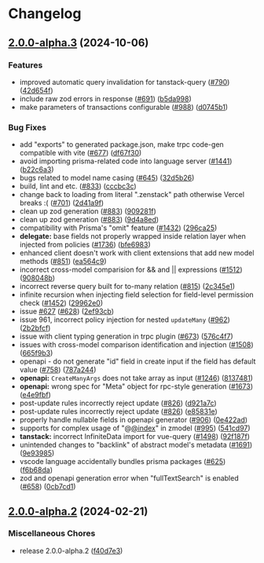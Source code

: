# Changelog

## [2.0.0-alpha.3](https://github.com/wittech/zenstack/compare/v2.0.0-alpha.2...v2.0.0-alpha.3) (2024-10-06)


### Features

* improved automatic query invalidation for tanstack-query ([#790](https://github.com/wittech/zenstack/issues/790)) ([42d654f](https://github.com/wittech/zenstack/commit/42d654fcfaa40b09fde578db79792c69e1e3b908))
* include raw zod errors in response ([#691](https://github.com/wittech/zenstack/issues/691)) ([b5da998](https://github.com/wittech/zenstack/commit/b5da998b7fa11c19b85cebd0956803d854332b4d))
* make parameters of transactions configurable ([#988](https://github.com/wittech/zenstack/issues/988)) ([d0745b1](https://github.com/wittech/zenstack/commit/d0745b149a5ce6abfef546de0b9243ddc4f6e765))


### Bug Fixes

* add "exports" to generated package.json, make trpc code-gen compatible with vite ([#677](https://github.com/wittech/zenstack/issues/677)) ([df67f30](https://github.com/wittech/zenstack/commit/df67f301119db23e5048464de2f73bff1a2adffc))
* avoid importing prisma-related code into language server ([#1441](https://github.com/wittech/zenstack/issues/1441)) ([b22c6a3](https://github.com/wittech/zenstack/commit/b22c6a3ce238ec766d910f23e83aea4e8f10c05d))
* bugs related to model name casing ([#645](https://github.com/wittech/zenstack/issues/645)) ([32d5b26](https://github.com/wittech/zenstack/commit/32d5b262cacdd03209a56027e4c2cbda1bc408c0))
* build, lint and etc. ([#833](https://github.com/wittech/zenstack/issues/833)) ([cccbc3c](https://github.com/wittech/zenstack/commit/cccbc3c82ad522d40bc76ad7b84b1305d378b1db))
* change back to loading from literal ".zenstack" path otherwise Vercel breaks :( ([#701](https://github.com/wittech/zenstack/issues/701)) ([2d41a9f](https://github.com/wittech/zenstack/commit/2d41a9fcffab2fa228356a5cc45b4c2ecd62fd63))
* clean up zod generation ([#883](https://github.com/wittech/zenstack/issues/883)) ([909281f](https://github.com/wittech/zenstack/commit/909281f8090734322c0cab09d0187b6b5e813c9a))
* clean up zod generation ([#883](https://github.com/wittech/zenstack/issues/883)) ([9d4a8ed](https://github.com/wittech/zenstack/commit/9d4a8ede7d42d1966fd5a12d64a5992092f4bc7d))
* compatibility with Prisma's "omit" feature ([#1432](https://github.com/wittech/zenstack/issues/1432)) ([296ca25](https://github.com/wittech/zenstack/commit/296ca259c8dd3e38fa988378df4a9e351a11b20b))
* **delegate:** base fields not properly wrapped inside relation layer when injected from policies ([#1736](https://github.com/wittech/zenstack/issues/1736)) ([bfe6983](https://github.com/wittech/zenstack/commit/bfe698390c689dbe4350f7989cc6a1974ff1aad5))
* enhanced client doesn't work with client extensions that add new model methods ([#851](https://github.com/wittech/zenstack/issues/851)) ([ea564c9](https://github.com/wittech/zenstack/commit/ea564c93e9ca2a888c0e53216633d66c733f6beb))
* incorrect cross-model comparision for && and || expressions ([#1512](https://github.com/wittech/zenstack/issues/1512)) ([908048b](https://github.com/wittech/zenstack/commit/908048b01430ff6552e8df558d5b5905136ea5cc))
* incorrect reverse query built for to-many relation ([#815](https://github.com/wittech/zenstack/issues/815)) ([2c345e1](https://github.com/wittech/zenstack/commit/2c345e1d4fe7274b7a08c1178afccede1d694327))
* infinite recursion when injecting field selection for field-level permission check ([#1452](https://github.com/wittech/zenstack/issues/1452)) ([29962e0](https://github.com/wittech/zenstack/commit/29962e0b48a73ae6d42f43f2575048ba9cf6a953))
* issue [#627](https://github.com/wittech/zenstack/issues/627) ([#628](https://github.com/wittech/zenstack/issues/628)) ([2ef93cb](https://github.com/wittech/zenstack/commit/2ef93cb932e7aed6923cd3d7e69069d0c9ff161b))
* issue 961, incorrect policy injection for nested `updateMany` ([#962](https://github.com/wittech/zenstack/issues/962)) ([2b2bfcf](https://github.com/wittech/zenstack/commit/2b2bfcff965f9a70ff2764e6fbc7613b6f061685))
* issue with client typing generation in trpc plugin ([#673](https://github.com/wittech/zenstack/issues/673)) ([576c4f7](https://github.com/wittech/zenstack/commit/576c4f7a4858dfa2dcb9c1a7f75af8d1ca48a8ce))
* issues with cross-model comparison identification and injection ([#1508](https://github.com/wittech/zenstack/issues/1508)) ([665f9b3](https://github.com/wittech/zenstack/commit/665f9b33b58acc5170c4ccb8e73be525fbb89734))
* openapi - do not generate "id" field in create input if the field has default value ([#758](https://github.com/wittech/zenstack/issues/758)) ([787a244](https://github.com/wittech/zenstack/commit/787a24453c3a32250260ebc138c26a829074ae8f))
* **openapi:** `CreateManyArgs` does not take array as input ([#1246](https://github.com/wittech/zenstack/issues/1246)) ([8137481](https://github.com/wittech/zenstack/commit/813748160e35913f5b26b79b81886ab9ddb02070))
* **openapi:** wrong spec for "Meta" object for rpc-style generation ([#1673](https://github.com/wittech/zenstack/issues/1673)) ([e4e9fbf](https://github.com/wittech/zenstack/commit/e4e9fbfc42b81c4b5aa0eef0158e81aaf2e59aee))
* post-update rules incorrectly reject update ([#826](https://github.com/wittech/zenstack/issues/826)) ([d921a7c](https://github.com/wittech/zenstack/commit/d921a7ca6bef0341ccf5bc50e195156695129e7f))
* post-update rules incorrectly reject update ([#826](https://github.com/wittech/zenstack/issues/826)) ([e85831e](https://github.com/wittech/zenstack/commit/e85831e98d08a433febb5a8fecf8d539150ced08))
* properly handle nullable fields in openapi generator ([#906](https://github.com/wittech/zenstack/issues/906)) ([0e422ad](https://github.com/wittech/zenstack/commit/0e422adf1a7f274b850eeba09ef1781b13ce9f1b))
* supports for complex usage of "@[@index](https://github.com/index)" in zmodel ([#995](https://github.com/wittech/zenstack/issues/995)) ([541cd97](https://github.com/wittech/zenstack/commit/541cd973081cbbf2d9e2e571ee8f971bc859150c))
* **tanstack:** incorrect InfiniteData import for vue-query ([#1498](https://github.com/wittech/zenstack/issues/1498)) ([92f187f](https://github.com/wittech/zenstack/commit/92f187f9190517df5baca795f12386c12c6694e9))
* unintended changes to "backlink" of abstract model's metadata ([#1691](https://github.com/wittech/zenstack/issues/1691)) ([9e93985](https://github.com/wittech/zenstack/commit/9e93985589abc4d22eba433b7927193b4fd405a6))
* vscode language accidentally bundles prisma packages  ([#625](https://github.com/wittech/zenstack/issues/625)) ([f6b68da](https://github.com/wittech/zenstack/commit/f6b68dabc9e089230bc6d8f8e802e8fbc43a8a69))
* zod and openapi generation error when "fullTextSearch" is enabled ([#658](https://github.com/wittech/zenstack/issues/658)) ([0cb7cd1](https://github.com/wittech/zenstack/commit/0cb7cd1ae5e8c5d4a72d0891c9624291aafcbcd8))

## [2.0.0-alpha.2](https://github.com/zenstackhq/zenstack/compare/v2.0.0-alpha.1...v2.0.0-alpha.2) (2024-02-21)


### Miscellaneous Chores

* release 2.0.0-alpha.2 ([f40d7e3](https://github.com/zenstackhq/zenstack/commit/f40d7e3718d4210137a2e131d28b5491d065b914))
